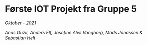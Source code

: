 # Første IOT Projekt fra Gruppe 5
*Oktober - 2021*

*Anas Ouzir, Anders Elf, Josefine Alvil Vangborg, Mads Jonassen & Sebastian Helt*
